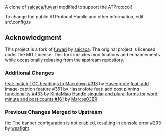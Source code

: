 A clone of [saicaca/fuwari](https://github.com/saicaca/fuwari) modified to support the ATProtocol!

To change the public ATProtocol Handle and other information, edit src\config.ts

## Acknowledgment

This project is a fork of [fuwari](https://github.com/saicaca/fuwari) by [saicaca](https://github.com/saicaca). The original project is licensed under the MIT License. This fork includes modifications and enhancements while occasionally rebasing from the upstream repository.

### Additional Changes

[feat: match TOC headings to Markdown #313](https://github.com/saicaca/fuwari/pull/313) by [Hasenpfote](https://github.com/Hasenpfote)
[feat: add image-caption feature #351](https://github.com/saicaca/fuwari/pull/351) by [Hasenpfote](https://github.com/Hasenpfote)
[feat: add post pinning functionality #433](https://github.com/saicaca/fuwari/pull/433) by [KintaMiao](https://github.com/KintaMiao)
[Handle singular and plural forms for word, minute and post counts #161](https://github.com/saicaca/fuwari/pull/161) by [Marcos03BR](https://github.com/Marcos03BR)

### Previous Changes Merged to Upstream
[fix: The banner configuration is not enabled, resulting in console error #293](https://github.com/saicaca/fuwari/pull/293) by [wsafight](https://github.com/wsafight)

